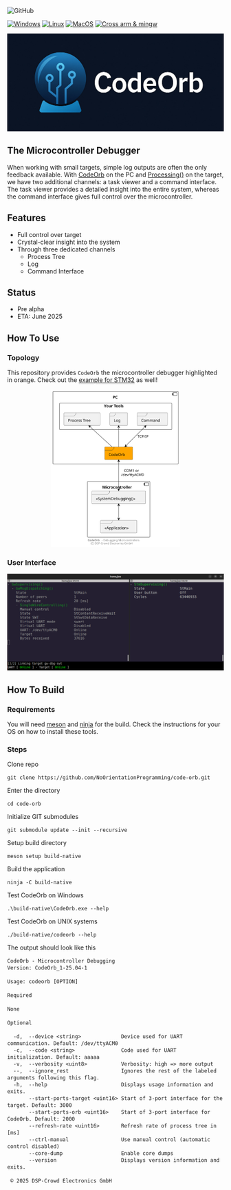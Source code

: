 
<h2 id="codeorb-start" style="display:none;"></h2>

![GitHub](https://img.shields.io/github/license/NoOrientationProgramming/code-orb?style=plastic)

[![Windows](https://github.com/NoOrientationProgramming/code-orb/actions/workflows/windows.yml/badge.svg?branch=main)](https://github.com/NoOrientationProgramming/code-orb/actions/workflows/windows.yml) [![Linux](https://github.com/NoOrientationProgramming/code-orb/actions/workflows/linux.yml/badge.svg?branch=main)](https://github.com/NoOrientationProgramming/code-orb/actions/workflows/linux.yml) [![MacOS](https://github.com/NoOrientationProgramming/code-orb/actions/workflows/macos.yml/badge.svg)](https://github.com/NoOrientationProgramming/code-orb/actions/workflows/macos.yml) [![Cross arm & mingw](https://github.com/NoOrientationProgramming/code-orb/actions/workflows/arm-and-mingw.yml/badge.svg?branch=main)](https://github.com/NoOrientationProgramming/code-orb/actions/workflows/arm-and-mingw.yml)

<p align="center">
  <kbd>
    <img src="https://raw.githubusercontent.com/NoOrientationProgramming/code-orb/main/doc/res/codeorb.jpg" style="width: 700px; max-width:100%"/>
  </kbd>
</p>

## The Microcontroller Debugger

When working with small targets, simple log outputs are often the only feedback available.
With [CodeOrb](https://github.com/NoOrientationProgramming/code-orb#codeorb-start) on the PC and
[Processing()](https://github.com/NoOrientationProgramming/ProcessingCore#processing-start) on the target,
we have two additional channels: a task viewer and a command interface.
The task viewer provides a detailed insight into the entire system, whereas the command interface gives full control over the microcontroller.

## Features

- Full control over target
- Crystal-clear insight into the system
- Through three dedicated channels
  - Process Tree
  - Log
  - Command Interface

## Status

- Pre alpha
- ETA: June 2025

## How To Use

### Topology

This repository provides `CodeOrb` the microcontroller debugger highlighted in orange. Check out the [example for STM32](https://github.com/NoOrientationProgramming/hello-world-stm32) as well!

<p align="center">
  <kbd>
    <img src="https://raw.githubusercontent.com/NoOrientationProgramming/code-orb/main/doc/system/topology.svg" style="width: 300px; max-width:100%"/>
  </kbd>
</p>

### User Interface

<p align="center">
  <kbd>
    <img src="https://raw.githubusercontent.com/NoOrientationProgramming/code-orb/main/doc/screenshots/Screenshot%20from%202025-04-08%2022-40-02.png" style="width: 700px; max-width:100%"/>
  </kbd>
</p>

## How To Build

### Requirements

You will need [meson](https://mesonbuild.com/) and [ninja](https://ninja-build.org/) for the build.
Check the instructions for your OS on how to install these tools.

### Steps

Clone repo
```
git clone https://github.com/NoOrientationProgramming/code-orb.git
```

Enter the directory
```
cd code-orb
```

Initialize GIT submodules
```
git submodule update --init --recursive
```

Setup build directory
```
meson setup build-native
```

Build the application
```
ninja -C build-native
```

Test CodeOrb on Windows
```
.\build-native\CodeOrb.exe --help
```

Test CodeOrb on UNIX systems
```
./build-native/codeorb --help
```

The output should look like this
```
CodeOrb - Microcontroller Debugging
Version: CodeOrb_1-25.04-1

Usage: codeorb [OPTION]

Required

None

Optional

  -d,  --device <string>             Device used for UART communication. Default: /dev/ttyACM0
  -c,  --code <string>               Code used for UART initialization. Default: aaaaa
  -v,  --verbosity <uint8>           Verbosity: high => more output
  --,  --ignore_rest                 Ignores the rest of the labeled arguments following this flag.
  -h,  --help                        Displays usage information and exits.
       --start-ports-target <uint16> Start of 3-port interface for the target. Default: 3000
       --start-ports-orb <uint16>    Start of 3-port interface for CodeOrb. Default: 2000
       --refresh-rate <uint16>       Refresh rate of process tree in [ms]
       --ctrl-manual                 Use manual control (automatic control disabled)
       --core-dump                   Enable core dumps
       --version                     Displays version information and exits.

 © 2025 DSP-Crowd Electronics GmbH

```
